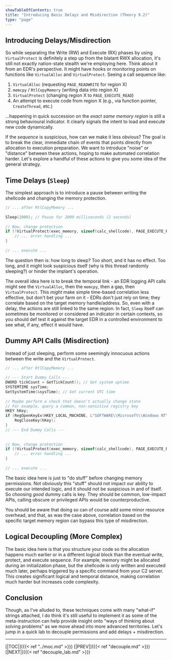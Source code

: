 ```yaml
---
showTableOfContents: true
title: "Introducing Basic Delays and Misdirection (Theory 9.2)"
type: "page"
---
```

## Introducing Delays/Misdirection

So while separating the Write (RW) and Execute (RX) phases by using `VirtualProtect` is definitely a step up from the blatant RWX allocation, it's still not exactly nation-state stealth we're employing here. Think about it from an EDR's perspective. It might have hooks or monitoring points on functions like `VirtualAlloc` and `VirtualProtect`. Seeing a call sequence like:

1. `VirtualAlloc` (requesting `PAGE_READWRITE` for region X)
2. `memcpy` / `RtlCopyMemory` (writing data into region X)
3. `VirtualProtect` (changing region X to `PAGE_EXECUTE_READ`)
4. An attempt to execute code from region X (e.g., via function pointer, `CreateThread`, etc.)

...happening in quick succession on the _exact same memory region_ is still a strong behavioural indicator. It clearly signals the intent to load and execute new code dynamically.

If the _sequence_ is suspicious, how can we make it less obvious? The goal is to break the clear, immediate chain of events that points directly from allocation to execution preparation. We want to introduce "noise" or "distance" between these actions, hoping to make automated correlation harder. Let's explore a handful of these actions to give you some idea of the general strategy.


## Time Delays (`Sleep`)
The simplest approach is to introduce a pause between writing the shellcode and changing the memory protection.


```cpp
// ... after RtlCopyMemory ...
    
Sleep(2000); // Pause for 2000 milliseconds (2 seconds)
    
// Now, change protection
if (!VirtualProtect(exec_memory, sizeof(calc_shellcode), PAGE_EXECUTE_READ, &oldProtect)) {
    // ... error handling ...
}
    
// ... execute ...
```

The question then is: how long to sleep? Too short, and it has no effect. Too long, and it might look suspicious itself (why is this thread randomly sleeping?) or hinder the implant's operation.

The overall idea here is to break the temporal link - an EDR logging API calls might see the `VirtualAlloc`, then the `memcpy`, then a gap, then `VirtualProtect`. This _might_ make simple time-based correlation less effective, but don't bet your farm on it - EDRs don't just rely on time; they correlate based on the target memory handle/address. So, even with a delay, the actions are still linked to the same region. In fact, `Sleep` itself can sometimes be monitored or considered an indicator in certain contexts, so you should def test it against the target EDR in a controlled environment to see what, if any, effect it would have.


## Dummy API Calls (Misdirection)

Instead of just sleeping, perform some seemingly innocuous actions between the write and the `VirtualProtect`.

```cpp
// ... after RtlCopyMemory ...
    
// --- Start Dummy Calls ---
DWORD tickCount = GetTickCount(); // Get system uptime
SYSTEMTIME sysTime;
GetSystemTime(&sysTime); // Get current UTC time
    
// Maybe perform a check that doesn't actually change state
// For example, query a common, non-sensitive registry key
HKEY hKey;
if (RegOpenKeyEx(HKEY_LOCAL_MACHINE, L"SOFTWARE\\Microsoft\\Windows NT\\CurrentVersion", 0, KEY_READ, &hKey) == ERROR_SUCCESS) {
    RegCloseKey(hKey);
}
// --- End Dummy Calls ---
    
    
// Now, change protection
if (!VirtualProtect(exec_memory, sizeof(calc_shellcode), PAGE_EXECUTE_READ, &oldProtect)) {
    // ... error handling ...
}
    
// ... execute ...
```


The basic idea here is just to "do stuff" before changing memory permissions. Not obviously this "stuff" should not impact our ability to execute our intended logic, and it should not be suspicious in and of itself. So choosing _good_ dummy calls is key. They should be common, low-impact APIs, calling obscure or privileged APIs would be counterproductive.

You should be aware that doing so can of course add some minor resource overhead, and that, as was the case above, correlation based on the specific target memory region can bypass this type of misdirection.


## Logical Decoupling (More Complex)

The basic idea here is that you structure your code so the allocation happens much earlier or in a different logical block than the eventual write, protect, and execute sequence. For example, memory might be allocated during an initialization phase, but the shellcode is only written and executed much later, perhaps triggered by a specific command from your C2 server. This creates significant logical and temporal distance, making correlation much harder but increases code complexity.


## Conclusion

Though, as I've alluded to, these techniques come with many "what-if" strings attached, I do think it's still useful to implement it as some of the meta-instruction can help provide insight onto "ways of thinking about solving problems" as we move ahead into more advanced territories. Let's jump in a quick lab to decouple permissions and add delays + misdirection.

---
[|TOC|]({{< ref "../moc.md" >}})
[|PREV|]({{< ref "decouple.md" >}})
[|NEXT|]({{< ref "decouple_lab.md" >}})